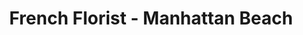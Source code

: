 ---
title: "French Florist - Manhattan Beach"
url: /el-segundo/french-florist-manhattan-beach/
shop: florist
---